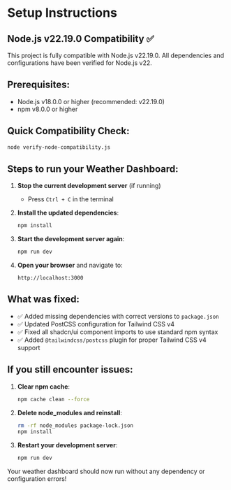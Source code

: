 # Setup Instructions

## Node.js v22.19.0 Compatibility ✅

This project is fully compatible with Node.js v22.19.0. All dependencies and configurations have been verified for Node.js v22.

## Prerequisites:
- Node.js v18.0.0 or higher (recommended: v22.19.0)
- npm v8.0.0 or higher

## Quick Compatibility Check:
```bash
node verify-node-compatibility.js
```

## Steps to run your Weather Dashboard:

1. **Stop the current development server** (if running)
   - Press `Ctrl + C` in the terminal

2. **Install the updated dependencies**:
   ```bash
   npm install
   ```

3. **Start the development server again**:
   ```bash
   npm run dev
   ```

4. **Open your browser** and navigate to:
   ```
   http://localhost:3000
   ```

## What was fixed:

- ✅ Added missing dependencies with correct versions to `package.json`
- ✅ Updated PostCSS configuration for Tailwind CSS v4
- ✅ Fixed all shadcn/ui component imports to use standard npm syntax
- ✅ Added `@tailwindcss/postcss` plugin for proper Tailwind CSS v4 support

## If you still encounter issues:

1. **Clear npm cache**:
   ```bash
   npm cache clean --force
   ```

2. **Delete node_modules and reinstall**:
   ```bash
   rm -rf node_modules package-lock.json
   npm install
   ```

3. **Restart your development server**:
   ```bash
   npm run dev
   ```

Your weather dashboard should now run without any dependency or configuration errors!